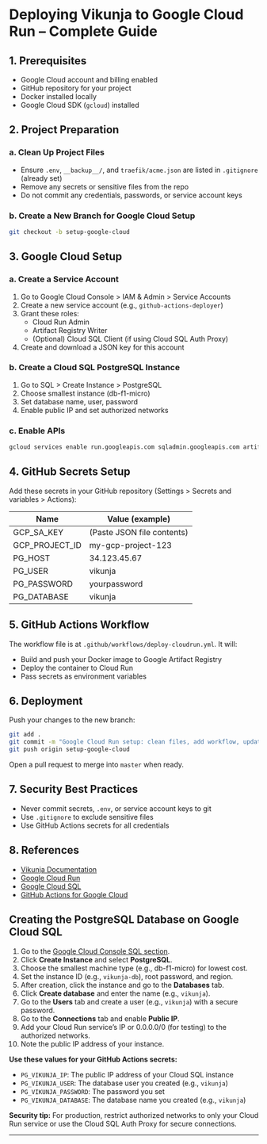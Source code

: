 # Deploying Vikunja to Google Cloud Run – Complete Guide

## 1. Prerequisites

- Google Cloud account and billing enabled
- GitHub repository for your project
- Docker installed locally
- Google Cloud SDK (`gcloud`) installed

## 2. Project Preparation

### a. Clean Up Project Files

- Ensure `.env`, `__backup__/`, and `traefik/acme.json` are listed in `.gitignore` (already set)
- Remove any secrets or sensitive files from the repo
- Do not commit any credentials, passwords, or service account keys

### b. Create a New Branch for Google Cloud Setup

```bash
git checkout -b setup-google-cloud
```

## 3. Google Cloud Setup

### a. Create a Service Account

1. Go to Google Cloud Console > IAM & Admin > Service Accounts
2. Create a new service account (e.g., `github-actions-deployer`)
3. Grant these roles:
   - Cloud Run Admin
   - Artifact Registry Writer
   - (Optional) Cloud SQL Client (if using Cloud SQL Auth Proxy)
4. Create and download a JSON key for this account

### b. Create a Cloud SQL PostgreSQL Instance

1. Go to SQL > Create Instance > PostgreSQL
2. Choose smallest instance (db-f1-micro)
3. Set database name, user, password
4. Enable public IP and set authorized networks

### c. Enable APIs

```bash
gcloud services enable run.googleapis.com sqladmin.googleapis.com artifactregistry.googleapis.com
```

## 4. GitHub Secrets Setup

Add these secrets in your GitHub repository (Settings > Secrets and variables > Actions):

| Name            | Value (example)                |
|-----------------|-------------------------------|
| GCP_SA_KEY      | (Paste JSON file contents)     |
| GCP_PROJECT_ID  | my-gcp-project-123            |
| PG_HOST         | 34.123.45.67                  |
| PG_USER         | vikunja                       |
| PG_PASSWORD     | yourpassword                  |
| PG_DATABASE     | vikunja                       |

## 5. GitHub Actions Workflow

The workflow file is at `.github/workflows/deploy-cloudrun.yml`. It will:

- Build and push your Docker image to Google Artifact Registry
- Deploy the container to Cloud Run
- Pass secrets as environment variables

## 6. Deployment

Push your changes to the new branch:

```bash
git add .
git commit -m "Google Cloud Run setup: clean files, add workflow, update docs"
git push origin setup-google-cloud
```

Open a pull request to merge into `master` when ready.

## 7. Security Best Practices

- Never commit secrets, `.env`, or service account keys to git
- Use `.gitignore` to exclude sensitive files
- Use GitHub Actions secrets for all credentials

## 8. References

- [Vikunja Documentation](https://vikunja.io/docs/)
- [Google Cloud Run](https://cloud.google.com/run/docs)
- [Google Cloud SQL](https://cloud.google.com/sql/docs)
- [GitHub Actions for Google Cloud](https://github.com/google-github-actions)

## Creating the PostgreSQL Database on Google Cloud SQL

1. Go to the [Google Cloud Console SQL section](https://console.cloud.google.com/sql/instances).
2. Click **Create Instance** and select **PostgreSQL**.
3. Choose the smallest machine type (e.g., db-f1-micro) for lowest cost.
4. Set the instance ID (e.g., `vikunja-db`), root password, and region.
5. After creation, click the instance and go to the **Databases** tab.
6. Click **Create database** and enter the name (e.g., `vikunja`).
7. Go to the **Users** tab and create a user (e.g., `vikunja`) with a secure password.
8. Go to the **Connections** tab and enable **Public IP**.
9. Add your Cloud Run service’s IP or 0.0.0.0/0 (for testing) to the authorized networks.
10. Note the public IP address of your instance.

**Use these values for your GitHub Actions secrets:**

- `PG_VIKUNJA_IP`: The public IP address of your Cloud SQL instance
- `PG_VIKUNJA_USER`: The database user you created (e.g., `vikunja`)
- `PG_VIKUNJA_PASSWORD`: The password you set
- `PG_VIKUNJA_DATABASE`: The database name you created (e.g., `vikunja`)

**Security tip:** For production, restrict authorized networks to only your Cloud Run service or use the Cloud SQL Auth Proxy for secure connections.

---
